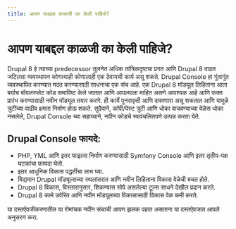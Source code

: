 ```yaml
---
title: आपण याबद्दल काळजी का केली पाहिजे?
---
```

# आपण याबद्दल काळजी का केली पाहिजे?
Drupal 8 हे त्याच्या predecessor तुलनेत अधिक तांत्रिकदृष्ट्या प्रगत आणि Drupal 8 वाढत जटिलता व्यवस्थापन कोणत्याही कोणालाही एक ठेवायची कार्य असू शकते. Drupal Console हा गुंतागुंत व्यवस्थापित करण्यात मदत करण्यासाठी साधनाचा एक संच आहे. एक Drupal 8 मॉड्यूल लिहिताना आता बर्याच बॉयलरप्लेट कोड समाविष्ट केले जातात आणि आपल्याला माहित असणे आवश्यक आहे आणि फक्त प्रारंभ करण्यासाठी नवीन मॉड्यूल तयार करणे. ही कार्ये पुनरावृत्ती आणि दमवणारा असू शकतात आणि यामुळे त्रुटींच्या वाढीव क्षमता निर्माण होऊ शकते. सुदैवाने, कॉपी/पेस्ट त्रुटी आणि धोका वाचवण्याच्या वेळेस धोका नसलेले, Drupal Console च्या सहाय्याने, नवीन कोडचे स्वयंचलितपणे उत्पन्न करता येते.

## Drupal Console फायदे:
* PHP, YML आणि इतर फाइल्स निर्माण करण्यासाठी Symfony Console आणि इतर तृतीय-पक्ष घटकांचा फायदा घेतो.
* इतर आधुनिक विकास पद्धतींचा लाभ घ्या.
* विद्यमान Drupal मॉड्यूल्सच्या स्थलांतरात आणि नवीन लिहिताना विकास वेळेची बचत होते.
* Drupal 8 विकास, विस्तारानुसार, शिकण्यास सोपे असलेल्या टूल्स साधने देखील प्रदान करते.
* Drupal 8 कामे उर्वरित आणि नवीन मॉड्यूलच्या विकासासाठी विकास वेळ कमी करते.

या दस्तऐवजीकरणातील या रोमांचक नवीन संचाची आपण झलक पहात असताना या दस्तऐवजात आपले अनुसरण करा.
